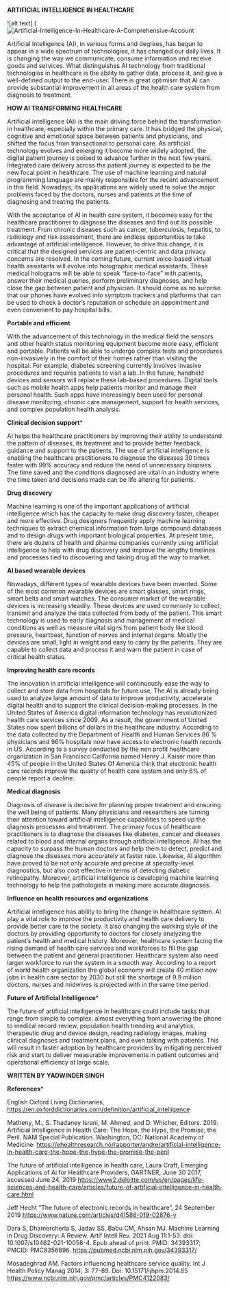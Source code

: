 ********ARTIFICIAL INTELLIGENCE IN HEALTHCARE********


 ![alt text] (![Artificial-Intelligence-In-Healthcare-A-Comprehensive-Account](https://user-images.githubusercontent.com/96173895/152305337-7b23f4e8-e412-464e-a49d-cba95b236769.jpg)


Artificial Intelligence (AI), in various forms and degrees, has begun to appear in a wide spectrum of technologies, it has changed our daily lives. It is changing the way we communicate, consume information and receive goods and services. What distinguishes AI technology from traditional technologies in healthcare is the ability to gather data, process it, and give a well-defined output to the end-user. There is great optimism that AI can provide substantial improvement in all areas of the health care system from diagnosis to treatment.


******HOW AI TRANSFORMING HEALTHCARE******

Artificial intelligence (AI) is the main driving force behind the transformation in healthcare, especially within the primary care. It has bridged the physical, cognitive and emotional space between patients and physicians, and shifted the focus from transactional to personal care. As artificial technology evolves and emerging it become more widely adopted, the digital patient journey is poised to advance further in the next few years. Integrated care delivery across the patient journey is expected to be the new focal point in healthcare. The use of machine learning and natural programming language are mainly responsible for the recent advancement in this field. Nowadays, its applications are widely used to solve the major problems faced by the doctors, nurses and patients at the time of diagnosing and treating the patients.  

With the acceptance of AI in health care system, it becomes easy for the healthcare practitioner to diagnose the diseases and find out its possible treatment. From chronic diseases such as cancer, tuberculosis, hepatitis, to radiology and risk assessment, there are endless opportunities to take advantage of artificial intelligence. However, to drive this change, it is critical that the designed services are patient-centric and data privacy concerns are resolved. In the coming future, current voice-based virtual health assistants will evolve into holographic medical assistants. These medical holograms will be able to speak “face-to-face” with patients, answer their medical queries, perform preliminary diagnoses, and help close the gap between patient and physician. It should come as no surprise that our phones have evolved into symptom trackers and platforms that can be used to check a doctor’s reputation or schedule an appointment and even convenient to pay hospital bills.


****Portable and efficient****

With the advancement of this technology in the medical field the sensors and other health status monitoring equipment become more easy, efficient and portable. Patients will be able to undergo complex tests and procedures non-invasively in the comfort of their homes rather than visiting the hospital. For example, diabetes screening currently involves invasive procedures and requires patients to visit a lab. In the future, handheld devices and sensors will replace these lab-based procedures. Digital tools such as mobile health apps help patients monitor and manage their personal health. Such apps have increasingly been used for personal disease monitoring, chronic care management, support for health services, and complex population health analysis.


****Clinical decision support***** 

AI helps the healthcare practitioners by improving their ability to understand the pattern of diseases, its treatment and to provide better feedback, guidance and support to the patients. The use of artificial intelligence is enabling the healthcare practitioners to diagnose the diseases 30 times faster with 99% accuracy and reduce the need of unnecessary biopsies. The time saved and the conditions diagnosed are vital in an industry where the time taken and decisions made can be life altering for patients.


****Drug discovery**** 

Machine learning is one of the important applications of artificial intelligence which has the capacity to make drug discovery faster, cheaper and more effective. Drug designers frequently apply machine learning techniques to extract chemical information from large compound databases and to design drugs with important biological properties. At present time, there are dozens of health and pharma companies currently using artificial intelligence to help with drug discovery and improve the lengthy timelines and processes tied to discovering and taking drug all the way to market.


****AI based wearable devices****

Nowadays, different types of wearable devices have been invented. Some of the most common wearable devices are smart glasses, smart rings, smart belts and smart watches. The consumer market of the wearable devices is increasing steadily. These devices are used commonly to collect, transmit and analyze the data collected from body of the patient. This smart technology is used to early diagnosis and management of medical conditions as well as measure vital signs from patient body like blood pressure, heartbeat, function of nerves and internal organs. Mostly the devices are small, light in weight and easy to carry by the patients. They are capable to collect data and process it and warn the patient in case of critical health status.


****Improving health care records****

The innovation in artificial intelligence will continuously ease the way to collect and store data from hospitals for future use. The AI is already being used to analyze large amount of data to improve productivity, accelerate digital health and to support the clinical decision-making processes. In the United States of America digital information technology has revolutionized health care services since 2009. As a result, the government of United States now spent billions of dollars in the healthcare industry. According to the data collected by the Department of Health and Human Services 86 % physicians and 96% hospitals now have access to electronic health records in US. According to a survey conducted by the non profit healthcare organization in San Francisco California named Henry J. Kaiser more than 45% of people in the United States Of America think that electronic health care records improve the quality of health care system and only 6% of people report a decline. 


****Medical diagnosis****

Diagnosis of disease is decisive for planning proper treatment and ensuring the well being of patients. Many physicians and researchers are turning their attention toward artificial intelligence capabilities to speed up the diagnosis processes and treatment. The primary focus of healthcare practitioners is to diagnose the diseases like diabetes, cancer and diseases related to blood and internal organs through artificial intelligence. AI has the capacity to surpass the human doctors and help them to detect, predict and diagnose the diseases more accurately at faster rate. Likewise, AI algorithm have proved to be not only accurate and precise at specialty-level diagnostics, but also cost effective in terms of detecting diabetic retinopathy. Moreover, artificial intelligence is developing machine learning technology to help the pathologists in making more accurate diagnoses.


****Influence on health resources and organizations****

Artificial intelligence has ability to bring the change in healthcare system. AI play a vital role to improve the productivity and health care delivery to provide better care to the society. It also changing the working style of the doctors by providing opportunity to doctors for closely analyzing the patient’s health and medical history. Moreover, healthcare system facing the rising demand of health care services and workforces to fill the gap between the patient and general practitioner. Healthcare system also need larger workforce to run the system in a smooth way. According to a report of world health organization the global economy will create 40 million new jobs in health care sector by 2030 but still the shortage of 9.9 million doctors, nurses and midwives is projected with in the same time period.


****Future of Artificial Intelligence***** 

The future of artificial intelligence in healthcare could include tasks that range from simple to complex, almost everything from answering the phone to medical record review, population health trending and analytics, therapeutic drug and device design, reading radiology images, making clinical diagnoses and treatment plans, and even talking with patients. This will result in faster adoption by healthcare providers by mitigating perceived risk and start to deliver measurable improvements in patient outcomes and operational efficiency at large scale. 


****WRITTEN BY****
****YADWINDER SINGH****


****References*****

English Oxford Living Dictionaries, https://en.oxforddictionaries.com/definition/artificial_intelligence

 Matheny, M., S. Thadaney Israni, M. Ahmed, and D. Whicher, Editors. 2019. Artificial Intelligence in Health Care: The Hope, the Hype, the Promise, the Peril. NAM Special Publication. Washington, DC: National Academy of Medicine.
https://ehealthresearch.no/rapporter/andre/artificial-intelligence-in-health-care-the-hope-the-hype-the-promise-the-peril

 The future of artificial intelligence in health care, Laura Craft, Emerging Applications of Ai for Healthcare Providers, GARTNER, June 30 2017, accessed June 24, 2019 https://www2.deloitte.com/us/en/pages/life-sciences-and-health-care/articles/future-of-artificial-intelligence-in-health-care.html

Jeff Hecht “The future of electronic records in healthcare”, 24 September 2019 https://www.nature.com/articles/d41586-019-02876-y

Dara S, Dhamercherla S, Jadav SS, Babu CM, Ahsan MJ. Machine Learning in Drug Discovery: A Review. Artif Intell Rev. 2021 Aug 11:1-53. doi: 10.1007/s10462-021-10058-4. Epub ahead of print. PMID: 34393317; PMCID: PMC8356896.
https://pubmed.ncbi.nlm.nih.gov/34393317/

Mosadeghrad AM. Factors influencing healthcare service quality. Int J Health Policy Manag 2014; 3: 77–89. Doi: 10.15171/ijhpm.2014.65
https://www.ncbi.nlm.nih.gov/pmc/articles/PMC4122083/










 














 
